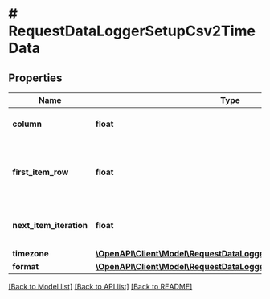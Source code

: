 # # RequestDataLoggerSetupCsv2TimeData

## Properties

Name | Type | Description | Notes
------------ | ------------- | ------------- | -------------
**column** | **float** | Column containing time data | 
**first_item_row** | **float** | Row containing first value of time data in the CSV file | 
**next_item_iteration** | **float** | Relevant row location of next item | 
**timezone** | [**\OpenAPI\Client\Model\RequestDataLoggerSetupCsv2LocationSpec**](RequestDataLoggerSetupCsv2LocationSpec.md) |  | 
**format** | [**\OpenAPI\Client\Model\RequestDataLoggerSetupCsv2LocationSpec**](RequestDataLoggerSetupCsv2LocationSpec.md) |  | 

[[Back to Model list]](../../README.md#documentation-for-models) [[Back to API list]](../../README.md#documentation-for-api-endpoints) [[Back to README]](../../README.md)


